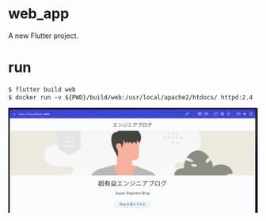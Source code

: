 # web_app

A new Flutter project.

# run

```
$ flutter build web
$ docker run -v ${PWD}/build/web:/usr/local/apache2/htdocs/ httpd:2.4
```

![blog.png](./assets/blog.png)
